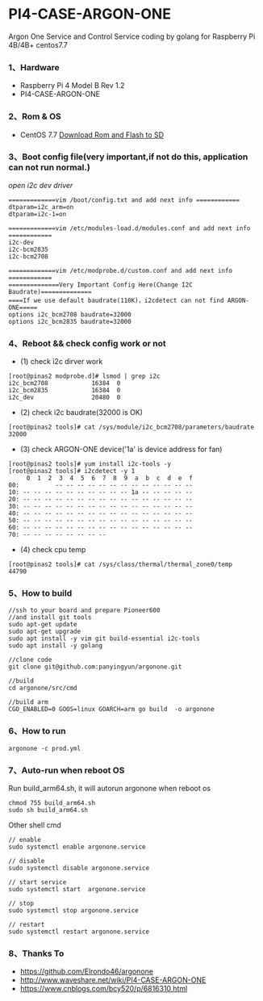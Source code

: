# PI4-CASE-ARGON-ONE
Argon One Service and Control Service  coding by golang  for Raspberry Pi 4B/4B+ centos7.7

### 1、Hardware 
- Raspberry Pi 4 Model B Rev 1.2
- PI4-CASE-ARGON-ONE

### 2、Rom & OS 
- CentOS 7.7 [Download Rom and Flash to SD](!https://www.michaelapp.com/posts/2018/2018-09-13-%E6%A0%91%E8%8E%93%E6%B4%BE64%E4%BD%8DCentOS%E5%AE%89%E8%A3%85/)

### 3、Boot config file(very important,if not do this, application can not run normal.)

*open i2c dev driver*
```shell
=============vim /boot/config.txt and add next info ============
dtparam=i2c_arm=on
dtparam=i2c-1=on

=============vim /etc/modules-load.d/modules.conf and add next info ============
i2c-dev
i2c-bcm2835
i2c-bcm2708

=============vim /etc/modprobe.d/custom.conf and add next info ============
==============Very Important Config Here(Change I2C Baudrate)==============
====If we use default baudrate(110K)，i2cdetect can not find ARGON-ONE=====
options i2c_bcm2708 baudrate=32000
options i2c_bcm2835 baudrate=32000
```

### 4、Reboot && check config work or not 

 - (1) check i2c dirver work 
```shell
[root@pinas2 modprobe.d]# lsmod | grep i2c
i2c_bcm2708            16384  0 
i2c_bcm2835            16384  0 
i2c_dev                20480  0 
```
 - (2) check i2c baudrate(32000 is OK)
```shell
[root@pinas2 tools]# cat /sys/module/i2c_bcm2708/parameters/baudrate
32000
```

 - (3) check ARGON-ONE device('1a' is device address for fan) 
```shell
[root@pinas2 tools]# yum install i2c-tools -y
[root@pinas2 tools]# i2cdetect -y 1 
     0  1  2  3  4  5  6  7  8  9  a  b  c  d  e  f
00:          -- -- -- -- -- -- -- -- -- -- -- -- -- 
10: -- -- -- -- -- -- -- -- -- -- 1a -- -- -- -- -- 
20: -- -- -- -- -- -- -- -- -- -- -- -- -- -- -- -- 
30: -- -- -- -- -- -- -- -- -- -- -- -- -- -- -- -- 
40: -- -- -- -- -- -- -- -- -- -- -- -- -- -- -- -- 
50: -- -- -- -- -- -- -- -- -- -- -- -- -- -- -- -- 
60: -- -- -- -- -- -- -- -- -- -- -- -- -- -- -- -- 
70: -- -- -- -- -- -- -- --  
```

- (4) check cpu temp 
```shell
[root@pinas2 tools]# cat /sys/class/thermal/thermal_zone0/temp
44790
```

### 5、How to build 

```shell
//ssh to your board and prepare Pioneer600
//and install git tools 
sudo apt-get update
sudo apt-get upgrade
sudo apt install -y vim git build-essential i2c-tools
sudo apt install -y golang

//clone code 
git clone git@github.com:panyingyun/argonone.git

//build 
cd argonone/src/cmd

//build arm
CGO_ENABLED=0 GOOS=linux GOARCH=arm go build  -o argonone
```


### 6、How to run 

```shell
argonone -c prod.yml
```

### 7、Auto-run when reboot OS 

Run build_arm64.sh, it will autorun argonone when reboot os
```shell
chmod 755 build_arm64.sh 
sudo sh build_arm64.sh 
```

Other shell cmd 
```shell
// enable 
sudo systemctl enable argonone.service

// disable 
sudo systemctl disable argonone.service

// start service 
sudo systemctl start  argonone.service

// stop 
sudo systemctl stop argonone.service

// restart 
sudo systemctl restart argonone.service
```


### 8、Thanks To

- https://github.com/Elrondo46/argonone
- http://www.waveshare.net/wiki/PI4-CASE-ARGON-ONE
- https://www.cnblogs.com/bcy520/p/6816310.html

